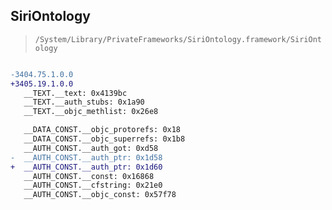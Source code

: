 ## SiriOntology

> `/System/Library/PrivateFrameworks/SiriOntology.framework/SiriOntology`

```diff

-3404.75.1.0.0
+3405.19.1.0.0
   __TEXT.__text: 0x4139bc
   __TEXT.__auth_stubs: 0x1a90
   __TEXT.__objc_methlist: 0x26e8

   __DATA_CONST.__objc_protorefs: 0x18
   __DATA_CONST.__objc_superrefs: 0x1b8
   __AUTH_CONST.__auth_got: 0xd58
-  __AUTH_CONST.__auth_ptr: 0x1d58
+  __AUTH_CONST.__auth_ptr: 0x1d60
   __AUTH_CONST.__const: 0x16868
   __AUTH_CONST.__cfstring: 0x21e0
   __AUTH_CONST.__objc_const: 0x57f78

```

